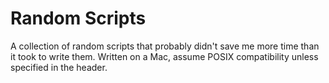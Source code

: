 # Random Scripts
A collection of random scripts that probably didn't save me more time than it took to write them. Written on a Mac, assume POSIX compatibility unless specified in the header.

